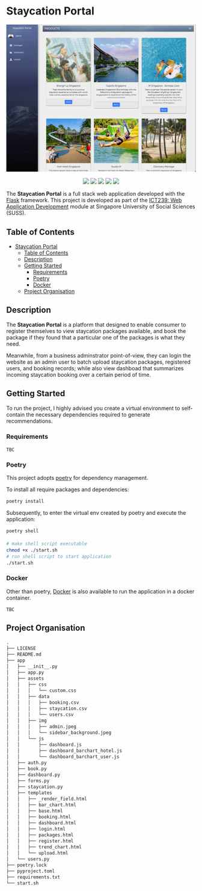 # Staycation Portal

<p align="center">
  <img src="./misc/portal.png">
</p>

<p align="center">
    <img src="https://www.vectorlogo.zone/logos/pocoo_flask/pocoo_flask-icon.svg">
    <img src="https://www.vectorlogo.zone/logos/w3_html5/w3_html5-icon.svg">
    <img src="https://www.vectorlogo.zone/logos/getbootstrap/getbootstrap-icon.svg">
    <img src="https://www.vectorlogo.zone/logos/javascript/javascript-icon.svg">
    <img src="https://www.vectorlogo.zone/logos/mongodb/mongodb-icon.svg">
</p>

The **Staycation Portal** is a full stack web application developed with the [Flask](https://flask.palletsprojects.com/en/2.1.x/) framework. This project is developed as part of the [ICT239: Web Application Development](https://www.suss.edu.sg/courses/detail/ict239) module at Singapore University of Social Sciences (SUSS).

## Table of Contents
- [Staycation Portal](#staycation-portal)
  - [Table of Contents](#table-of-contents)
  - [Description](#description)
  - [Getting Started](#getting-started)
    - [Requirements](#requirements)
    - [Poetry](#poetry)
    - [Docker](#docker)
  - [Project Organisation](#project-organisation)

## Description

The **Staycation Portal** is a platform that designed to enable consumer to register themselves to view staycation packages available, and book the package if they found that a particular one of the packages is what they need.

Meanwhile, from a business adminstrator point-of-view, they can login the website as an admin user to batch upload staycation packages, registered users, and booking records; while also view dashboad that summarizes incoming staycation booking over a certain period of time.



## Getting Started

To run the project, I highly advised you create a virtual environment to self-contain the necessary dependencies required to generate recommendations.

### Requirements

```
TBC
```

### Poetry

This project adopts [poetry](https://python-poetry.org/) for dependency management.

To install all require packages and dependencies:
```bash
poetry install
```
Subsequently, to enter the virtual env created by poetry and execute the application:
```bash
poetry shell

# make shell script executable
chmod +x ./start.sh
# run shell script to start application
./start.sh
```

### Docker

Other than poetry, [Docker]() is also available to run the application in a docker container.

```docker
TBC
```

## Project Organisation

```
.
├── LICENSE
├── README.md
├── app
│   ├── __init__.py
│   ├── app.py
│   ├── assets
│   │   ├── css
│   │   │   └── custom.css
│   │   ├── data
│   │   │   ├── booking.csv
│   │   │   ├── staycation.csv
│   │   │   └── users.csv
│   │   ├── img
│   │   │   ├── admin.jpeg
│   │   │   └── sidebar_background.jpeg
│   │   └── js
│   │       ├── dashboard.js
│   │       ├── dashboard_barchart_hotel.js
│   │       └── dashboard_barchart_user.js
│   ├── auth.py
│   ├── book.py
│   ├── dashboard.py
│   ├── forms.py
│   ├── staycation.py
│   ├── templates
│   │   ├── _render_field.html
│   │   ├── bar_chart.html
│   │   ├── base.html
│   │   ├── booking.html
│   │   ├── dashboard.html
│   │   ├── login.html
│   │   ├── packages.html
│   │   ├── register.html
│   │   ├── trend_chart.html
│   │   └── upload.html
│   └── users.py
├── poetry.lock
├── pyproject.toml
├── requirements.txt
└── start.sh
```
